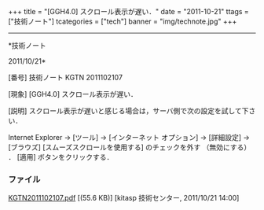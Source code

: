 ﻿+++
title = "[GGH4.0] スクロール表示が遅い．"
date = "2011-10-21"
ttags = ["技術ノート"]
tcategories = ["tech"]
banner = "img/technote.jpg"
+++

-----------------------------------------------------------------------------------------------------------------------------

*技術ノート

2011/10/21*


[番号]
技術ノート KGTN 2011102107

[現象]
[GGH4.0] スクロール表示が遅い．

[説明]
スクロール表示が遅いと感じる場合は，サーバ側で次の設定を試して下さい．

Internet Explorer → [ツール] → [インターネット オプション] →
[詳細設定] → [ブラウズ]
[スムーズスクロールを使用する] のチェックを外す （無効にする） ．
[適用] ボタンをクリックする．


### ファイル

 
 


[KGTN2011102107.pdf](http://techreport.kitasp.net/attachments/download/676/KGTN2011102107.pdf)
 [(55.6 KB)] [kitasp 技術センター, 2011/10/21
14:00]


 


 

